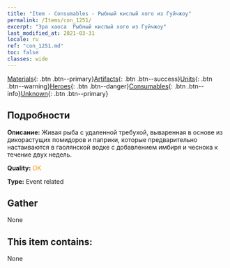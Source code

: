 ```yaml
---
title: "Item - Consumables - Рыбный кислый хого из Гуйчжоу"
permalink: /Items/con_1251/
excerpt: "Эра хаоса  Рыбный кислый хого из Гуйчжоу"
last_modified_at: 2021-03-31
locale: ru
ref: "con_1251.md"
toc: false
classes: wide
---
```

 [Materials](/ru/Items/){: .btn .btn--primary}[Artifacts](/ru/Items/Artifacts/){: .btn .btn--success}[Units](/ru/Items/Units/){: .btn .btn--warning}[Heroes](/ru/Items/Heroes/){: .btn .btn--danger}[Consumables](/ru/Items/Consumables/){: .btn .btn--info}[Unknown](/ru/Items/Unknown/){: .btn .btn--primary}

## Подробности
 **Описание:** Живая рыба с удаленной требухой, вываренная в основе из дикорастущих помидоров и паприки, которые предварительно настаиваются в гаолянской водке с добавлением имбиря и чеснока к течение двух недель.

 **Quality:** <span style="color: #FF8C00">OK</span>

 **Type:** Event related

## Gather

  None

## This item contains:

  None

